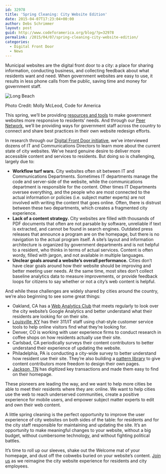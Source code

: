 ```yaml
---
id: 32978
title: 'Spring Cleaning: City Website Edition'
date: 2015-04-07T17:23:04+00:00
author: Debs Schrimmer
layout: post
guid: http://www.codeforamerica.org/blog/?p=32978
permalink: /2015/04/07/spring-cleaning-city-website-edition/
categories:
  - Digital Front Door
  - News
---
```

Municipal websites are the digital front door to a city: a place for sharing information, conducting business, and collecting feedback about what residents want and need. When government websites are easy to use, it results in less phone calls from the public, saving time and money for government staff. 

![Long Beach](http://www.codeforamerica.org/blog/wp-content/uploads/2015/04/15838554113_cd388b6693_z.jpg )
  
Photo Credit: Molly McLeod, Code for America

This spring, we&#8217;ll be providing  [resources and tools](http://www.codeforamerica.org/our-work/initiatives/digitalfrontdoor/#resources "resources and tools") to make government websites more responsive to residents&#8217; needs. And through our <a href="http://www.codeforamerica.org/about/peernetwork/" title="Peer Network" target="_blank">Peer Network</a>, we&#8217;ll be providing ways for government staff across the country to connect and share best practices in their own website redesign efforts. 

In research through our <a href="http://www.codeforamerica.org/our-work/initiatives/digitalfrontdoor/" title="Digital Front Door initiative" target="_blank">Digital Front Door initiative</a>, we’ve interviewed dozens of IT and Communications Directors to learn more about the current state of city websites. We&#8217;ve heard genuine desire to deliver more accessible content and services to residents. But doing so is challenging, largely due to: 

  * **Workflow turf wars.** City websites often sit between IT and Communications Departments. Sometimes IT departments manage the code and server-side of the website, while the communications department is responsible for the content. Other times IT Departments oversee everything, and the people who are most connected to the actual information or policies (i.e. subject matter experts) are not involved with writing the content that goes online. Often, there is distrust between these two departments, which creates a fragmented city experience. 
  * **Lack of a content strategy.** City websites are filled with thousands of PDF documents that often are not parsable by software, unreliable if text is extracted, and cannot be found in search engines. Outdated press releases that announce a program are on the homepage, but there is no navigation to the actual program itself. A site’s layout and information architecture is organized by government departments and is not helpful to a resident, who thinks in terms of actual services. Content is often wordy, filled with jargon, and not available in multiple languages. 
  * **Unclear goals around a website’s overall performance.** Cities don’t have clear goals around how their website should be improving and better meeting user needs. At the same time, most sites don’t collect baseline analytics data to measure improvements, or provide feedback loops for citizens to say whether or not a city’s web content is helpful. 

And while these challenges are widely shared by cities around the country, we’re also beginning to see some great things: 

  * Oakland, CA has a <a href="http://www.codeforamerica.org/blog/2015/02/05/making-virtual-community-members-visible-with-google-analytics/" title="Web Analytics Club" target="_blank">Web Analytics Club</a> that meets regularly to look over the city website’s Google Analytics and better understand what their residents are looking for on their site. 
  * <a href="http://louisvilleky.gov/" title="Louisville, KY" target="_blank">Louisville, KY</a> has their 311/IT staff using chat-style customer service tools to help online visitors find what they’re looking for. 
  * Denver, CO is working with user experience firms to conduct research in coffee shops on how residents actually use their site. 
  * Carlsbad, CA periodically surveys their content contributors to better understand their experience of updating the website.
  * Philadelphia, PA is conducting a city-wide survey to better understand how resident use their site. They’re also building a <a href="http://phillyinnovates.com/2015/03/11/alpha-phila-gov-update-4-pattern-portfolio/" title="pattern library" target="_blank">pattern library</a> to give content contributors more freedom to design their own pages. 
  * <a href="http://www.cityofjackson.net/ " title="Jackson, TN" target="_blank">Jackson, TN</a> has digitized key transactions and made them easy to find on their homepage. 

These pioneers are leading the way, and we want to help more cities be able to meet their residents where they are: online. We want to help cities use the web to reach underserved communities, create a positive experience for mobile users, and empower subject matter experts to edit and own their web content. 

A little spring cleaning is the perfect opportunity to improve the user experience of city websites on both sides of the table: for residents and for the city staff responsible for maintaining and updating the site. It’s an opportunity to make meaningful changes to your website, without a big budget, without cumbersome technology, and without fighting political battles. 

It&#8217;s time to roll up our sleeves, shake out the Welcome mat of your homepage, and dust off the cobwebs buried on your website&#8217;s content. <a href="http://www.codeforamerica.org/our-work/initiatives/digitalfrontdoor/" title="Join us" target="_blank">Join us</a> as we reimagine the city website experience for residents and city employees.